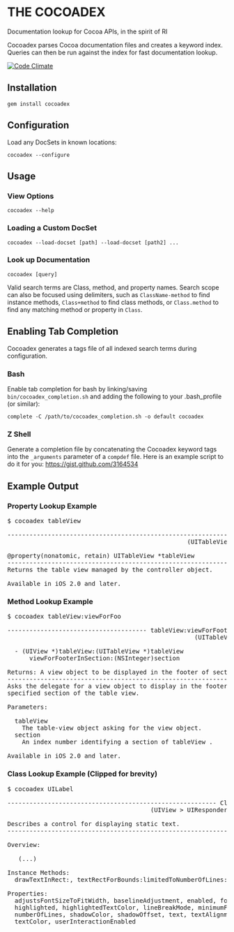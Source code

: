 # THE COCOADEX

Documentation lookup for Cocoa APIs, in the spirit of RI

Cocoadex parses Cocoa documentation files and creates a keyword index. Queries can then be run against the index for fast documentation lookup.

[![Code Climate](https://codeclimate.com/badge.png)](https://codeclimate.com/github/kattrali/cocoadex)


## Installation

    gem install cocoadex

## Configuration

Load any DocSets in known locations:

    cocoadex --configure

## Usage

### View Options

    cocoadex --help


### Loading a Custom DocSet

    cocoadex --load-docset [path] --load-docset [path2] ...


### Look up Documentation

    cocoadex [query]

Valid search terms are Class, method, and property names. Search scope can also be focused using delimiters, such as `ClassName-method` to find instance methods, `Class+method` to find class methods, or `Class.method` to find any matching method or property in `Class`.


## Enabling Tab Completion

Cocoadex generates a tags file of all indexed search terms during configuration. 


### Bash

Enable tab completion for bash by linking/saving `bin/cocoadex_completion.sh` and adding the following to your .bash_profile (or similar):

    complete -C /path/to/cocoadex_completion.sh -o default cocoadex
    
### Z Shell

Generate a completion file by concatenating the Cocoadex keyword tags into the `_arguments` parameter of a `compdef` file. Here is an example script to do it for you: https://gist.github.com/3164534


## Example Output

### Property Lookup Example

<pre>
$ cocoadex tableView

-------------------------------------------------------------- tableView
                                                 (UITableViewController)

@property(nonatomic, retain) UITableView *tableView
------------------------------------------------------------------------
Returns the table view managed by the controller object.

Available in iOS 2.0 and later.
</pre>


### Method Lookup Example

<pre>
$ cocoadex tableView:viewForFoo

-------------------------------------- tableView:viewForFooterInSection:
                                                   (UITableViewDelegate)

  - (UIView *)tableView:(UITableView *)tableView
      viewForFooterInSection:(NSInteger)section

Returns: A view object to be displayed in the footer of section .
------------------------------------------------------------------------
Asks the delegate for a view object to display in the footer of the
specified section of the table view.

Parameters:

  tableView
    The table-view object asking for the view object.
  section
    An index number identifying a section of tableView .

Available in iOS 2.0 and later.
</pre>

### Class Lookup Example (Clipped for brevity)

<pre>
$ cocoadex UILabel

--------------------------------------------------------- Class: UILabel
                                       (UIView > UIResponder > NSObject)

Describes a control for displaying static text.
------------------------------------------------------------------------

Overview:

   (...)

Instance Methods:
  drawTextInRect:, textRectForBounds:limitedToNumberOfLines:

Properties:
  adjustsFontSizeToFitWidth, baselineAdjustment, enabled, font,
  highlighted, highlightedTextColor, lineBreakMode, minimumFontSize,
  numberOfLines, shadowColor, shadowOffset, text, textAlignment,
  textColor, userInteractionEnabled

</pre>